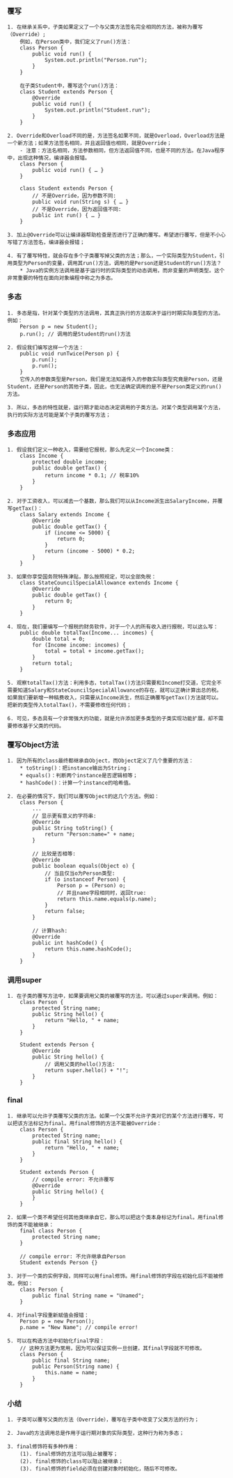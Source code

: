 
### 覆写
	1. 在继承关系中，子类如果定义了一个与父类方法签名完全相同的方法，被称为覆写（Override）;
		例如，在Person类中，我们定义了run()方法：
		class Person {
			public void run() {
				System.out.println("Person.run");
			}
		}

		在子类Student中，覆写这个run()方法：
		class Student extends Person {
			@Override
			public void run() {
				System.out.println("Student.run");
			}
		}

	2. Override和Overload不同的是，方法签名如果不同，就是Overload，Overload方法是一个新方法；如果方法签名相同，并且返回值也相同，就是Override；
		- 注意：方法名相同，方法参数相同，但方法返回值不同，也是不同的方法。在Java程序中，出现这种情况，编译器会报错。
		class Person {
			public void run() { … }
		}

		class Student extends Person {
			// 不是Override，因为参数不同:
			public void run(String s) { … }
			// 不是Override，因为返回值不同:
			public int run() { … }
		}

	3. 加上@Override可以让编译器帮助检查是否进行了正确的覆写。希望进行覆写，但是不小心写错了方法签名，编译器会报错；

	4. 有了覆写特性，就会存在多个子类覆写掉父类的方法；那么，一个实际类型为Student，引用类型为Person的变量，调用其run()方法，调用的是Person还是Student的run()方法？
		* Java的实例方法调用是基于运行时的实际类型的动态调用，而非变量的声明类型。这个非常重要的特性在面向对象编程中称之为多态。

### 多态
	1. 多态是指，针对某个类型的方法调用，其真正执行的方法取决于运行时期实际类型的方法。例如：
		Person p = new Student();
		p.run(); // 调用的是Student的run()方法

	2. 假设我们编写这样一个方法：
		public void runTwice(Person p) {
			p.run();
			p.run();
		}
		它传入的参数类型是Person，我们是无法知道传入的参数实际类型究竟是Person，还是Student，还是Person的其他子类，因此，也无法确定调用的是不是Person类定义的run()方法。

	3. 所以，多态的特性就是，运行期才能动态决定调用的子类方法。对某个类型调用某个方法，执行的实际方法可能是某个子类的覆写方法；
	
### 多态应用
	1. 假设我们定义一种收入，需要给它报税，那么先定义一个Income类：
		class Income {
			protected double income;
			public double getTax() {
				return income * 0.1; // 税率10%
			}
		}

	2. 对于工资收入，可以减去一个基数，那么我们可以从Income派生出SalaryIncome，并覆写getTax()：
		class Salary extends Income {
			@Override
			public double getTax() {
				if (income <= 5000) {
					return 0;
				}
				return (income - 5000) * 0.2;
			}
		}

	3. 如果你享受国务院特殊津贴，那么按照规定，可以全部免税：
		class StateCouncilSpecialAllowance extends Income {
			@Override
			public double getTax() {
				return 0;
			}
		}

	4. 现在，我们要编写一个报税的财务软件，对于一个人的所有收入进行报税，可以这么写：
		public double totalTax(Income... incomes) {
			double total = 0;
			for (Income income: incomes) {
				total = total + income.getTax();
			}
			return total;
		}

	5. 观察totalTax()方法：利用多态，totalTax()方法只需要和Income打交道，它完全不需要知道Salary和StateCouncilSpecialAllowance的存在，就可以正确计算出总的税。如果我们要新增一种稿费收入，只需要从Income派生，然后正确覆写getTax()方法就可以。把新的类型传入totalTax()，不需要修改任何代码；

	6. 可见，多态具有一个非常强大的功能，就是允许添加更多类型的子类实现功能扩展，却不需要修改基于父类的代码。


### 覆写Object方法
	1. 因为所有的class最终都继承自Object，而Object定义了几个重要的方法：
		* toString()：把instance输出为String；
		* equals()：判断两个instance是否逻辑相等；
		* hashCode()：计算一个instance的哈希值。

	2. 在必要的情况下，我们可以覆写Object的这几个方法。例如：
		class Person {
			...
			// 显示更有意义的字符串:
			@Override
			public String toString() {
				return "Person:name=" + name;
			}

			// 比较是否相等:
			@Override
			public boolean equals(Object o) {
				// 当且仅当o为Person类型:
				if (o instanceof Person) {
					Person p = (Person) o;
					// 并且name字段相同时，返回true:
					return this.name.equals(p.name);
				}
				return false;
			}

			// 计算hash:
			@Override
			public int hashCode() {
				return this.name.hashCode();
			}
		}

### 调用super
	1. 在子类的覆写方法中，如果要调用父类的被覆写的方法，可以通过super来调用。例如：
		class Person {
			protected String name;
			public String hello() {
				return "Hello, " + name;
			}
		}

		Student extends Person {
			@Override
			public String hello() {
				// 调用父类的hello()方法:
				return super.hello() + "!";
			}
		}
		
### final
	1. 继承可以允许子类覆写父类的方法。如果一个父类不允许子类对它的某个方法进行覆写，可以把该方法标记为final。用final修饰的方法不能被Override：
		class Person {
			protected String name;
			public final String hello() {
				return "Hello, " + name;
			}
		}

		Student extends Person {
			// compile error: 不允许覆写
			@Override
			public String hello() {
			}
		}

	2. 如果一个类不希望任何其他类继承自它，那么可以把这个类本身标记为final。用final修饰的类不能被继承：
		final class Person {
			protected String name;
		}

		// compile error: 不允许继承自Person
		Student extends Person {}

	3. 对于一个类的实例字段，同样可以用final修饰。用final修饰的字段在初始化后不能被修改。例如：
		class Person {
			public final String name = "Unamed";
		}

	4. 对final字段重新赋值会报错：
		Person p = new Person();
		p.name = "New Name"; // compile error!

	5. 可以在构造方法中初始化final字段：
		// 这种方法更为常用，因为可以保证实例一旦创建，其final字段就不可修改。
		class Person {
			public final String name;
			public Person(String name) {
				this.name = name;
			}
		}


### 小结
	1. 子类可以覆写父类的方法（Override），覆写在子类中改变了父类方法的行为；

	2. Java的方法调用总是作用于运行期对象的实际类型，这种行为称为多态；

	3. final修饰符有多种作用：
		(1). final修饰的方法可以阻止被覆写；
		(2). final修饰的class可以阻止被继承；
		(3). final修饰的field必须在创建对象时初始化，随后不可修改。




